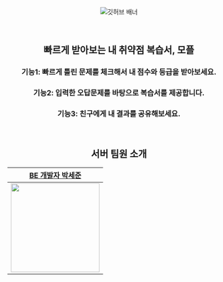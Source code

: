<div align=center>

![깃허브 배너](https://github.com/user-attachments/assets/e0f52d08-05f9-44ba-9a71-f20cb9d52743)

<br/>

<h2>  빠르게 받아보는 내 취약점 복습서, 모플  </h2>
<h3> 기능1: 빠르게 틀린 문제를 체크해서 내 점수와 등급을 받아보세요. </h3>
<h3> 기능2: 입력한 오답문제를 바탕으로 복습서를 제공합니다. </h3>
<h3> 기능3: 친구에게 내 결과를 공유해보세요. </h3>

<br/>

## 서버 팀원 소개
|[BE 개발자 박세준](https://github.com/sejoon00)|
|:--------:|
|<img src="https://avatars.githubusercontent.com/u/74056843?v=4" width=200>|

</div>
